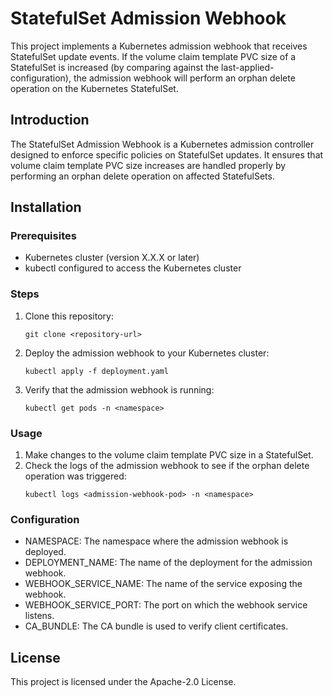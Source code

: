 # StatefulSet Admission Webhook
This project implements a Kubernetes admission webhook that receives StatefulSet update events. If the volume claim template PVC size of a StatefulSet is increased (by comparing against the last-applied-configuration), the admission webhook will perform an orphan delete operation on the Kubernetes StatefulSet.

## Introduction
The StatefulSet Admission Webhook is a Kubernetes admission controller designed to enforce specific policies on StatefulSet updates. It ensures that volume claim template PVC size increases are handled properly by performing an orphan delete operation on affected StatefulSets.

## Installation
### Prerequisites
- Kubernetes cluster (version X.X.X or later)
- kubectl configured to access the Kubernetes cluster

### Steps
1. Clone this repository:
   ```console
   git clone <repository-url>
   ```
1. Deploy the admission webhook to your Kubernetes cluster:
   ```console
   kubectl apply -f deployment.yaml
   ```
1. Verify that the admission webhook is running:
   ```console
   kubectl get pods -n <namespace>
   ```

### Usage
1. Make changes to the volume claim template PVC size in a StatefulSet.
1. Check the logs of the admission webhook to see if the orphan delete operation was triggered:
   ```console
   kubectl logs <admission-webhook-pod> -n <namespace>
   ```

### Configuration
- NAMESPACE: The namespace where the admission webhook is deployed.
- DEPLOYMENT_NAME: The name of the deployment for the admission webhook.
- WEBHOOK_SERVICE_NAME: The name of the service exposing the webhook.
- WEBHOOK_SERVICE_PORT: The port on which the webhook service listens.
- CA_BUNDLE: The CA bundle is used to verify client certificates.

## License
This project is licensed under the Apache-2.0 License.

